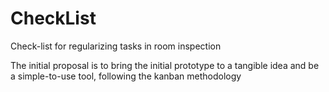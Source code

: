 # CheckList
Check-list for regularizing tasks in room inspection

The initial proposal is to bring the initial prototype to a tangible idea and be a simple-to-use tool, following the kanban methodology
